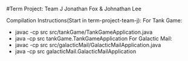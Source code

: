 #Term Project: Team J
Jonathan Fox & Johnathan Lee

Compilation Instructions(Start in term-project-team-j):
For Tank Game:
- javac -cp src src/tankGame/TankGameApplication.java
- java -cp src tankGame.TankGameApplication
For Galactic Mail:
- javac -cp src src/galacticMail/GalacticMailApplication.java
- java -cp src galacticMail.GalacticMailApplication


